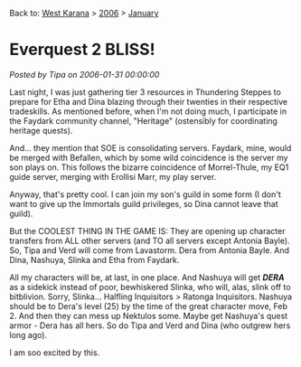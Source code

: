 Back to: [West Karana](/posts/westkarana.md) > [2006](/posts/2006/westkarana.md) > [January](./westkarana.md)
# Everquest 2 BLISS!

*Posted by Tipa on 2006-01-31 00:00:00*

Last night, I was just gathering tier 3 resources in Thundering Steppes to prepare for Etha and Dina blazing through their twenties in their respective tradeskills. As mentioned before, when I'm not doing much, I participate in the Faydark community channel, "Heritage" (ostensibly for coordinating heritage quests).

And... they mention that SOE is consolidating servers. Faydark, mine, would be merged with Befallen, which by some wild coincidence is the server my son plays on. This follows the bizarre coincidence of Morrel-Thule, my EQ1 guide server, merging with Erollisi Marr, my play server.

Anyway, that's pretty cool. I can join my son's guild in some form (I don't want to give up the Immortals guild privileges, so Dina cannot leave that guild).

But the COOLEST THING IN THE GAME IS: They are opening up character transfers from ALL other servers (and TO all servers except Antonia Bayle). So, Tipa and Verd will come from Lavastorm. Dera from Antonia Bayle. And Dina, Nashuya, Slinka and Etha from Faydark.

All my characters will be, at last, in one place. And Nashuya will get *****DERA***** as a sidekick instead of poor, bewhiskered Slinka, who will, alas, slink off to bitblivion. Sorry, Slinka... Halfling Inquisitors > Ratonga Inquisitors. Nashuya should be to Dera's level (25) by the time of the great character move, Feb 2. And then they can mess up Nektulos some. Maybe get Nashuya's quest armor - Dera has all hers. So do Tipa and Verd and Dina (who outgrew hers long ago).

I am soo excited by this.
